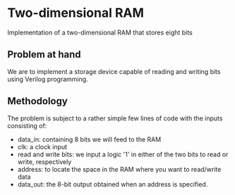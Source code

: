 # Two-dimensional RAM
Implementation of a two-dimensional RAM that stores eight bits

## Problem at hand
We are to implement a storage device capable of reading and writing bits using Verilog programming.

## Methodology
The problem is subject to a rather simple few lines of code with the inputs consisting of:
- data_in: containing 8 bits we will feed to the RAM
- clk: a clock input
- read and write bits: we input a logic '1' in either of the two bits to read or write, respectively
- address: to locate the space in the RAM where you want to read/write data
- data_out: the 8-bit output obtained when an address is specified.
  
